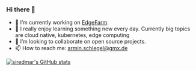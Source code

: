 ### Hi there 👋

- 🔭 I’m currently working on [EdgeFarm](https://github.com/edgefarm).
- 🌱 I really enjoy learning something new every day. Currently big topics are cloud native, kubernetes, edge computing
- 👯 I’m looking to collaborate on open source projects.
- 📫 How to reach me: armin.schlegel@gmx.de

[![siredmar's GitHub stats](https://github-readme-stats.vercel.app/api?username=siredmar&show_icons=true&theme=dark)](https://github.com/siredmar/github-readme-stats)
